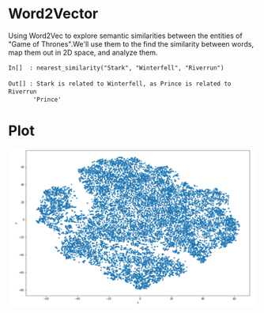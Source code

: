 # Word2Vector

Using Word2Vec to explore semantic similarities between the entities of "Game of Thrones".We'll use them to the find the similarity between words, map them out in 2D space, and analyze them.

```
In[]  : nearest_similarity("Stark", "Winterfell", "Riverrun")

Out[] : Stark is related to Winterfell, as Prince is related to Riverrun
       'Prince'
```
# Plot
![plot](./data/plot.png)
